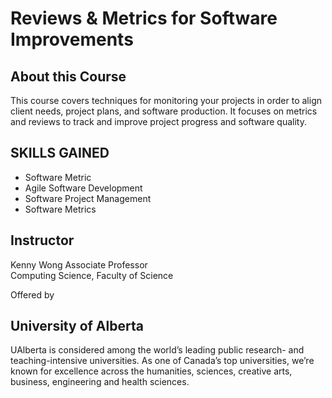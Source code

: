 # Reviews & Metrics for Software Improvements


## About this Course
This course covers techniques for monitoring your projects in order to align client needs, project plans, and software production. It focuses on metrics and reviews to track and improve project progress and software quality.

## SKILLS GAINED
* Software Metric
* Agile Software Development
* Software Project Management
* Software Metrics

## Instructor
Kenny Wong
Associate Professor<br>
Computing Science, Faculty of Science

Offered by

## University of Alberta
UAlberta is considered among the world’s leading public research- and teaching-intensive universities. As one of Canada’s top universities, we’re known for excellence across the humanities, sciences, creative arts, business, engineering and health sciences.
